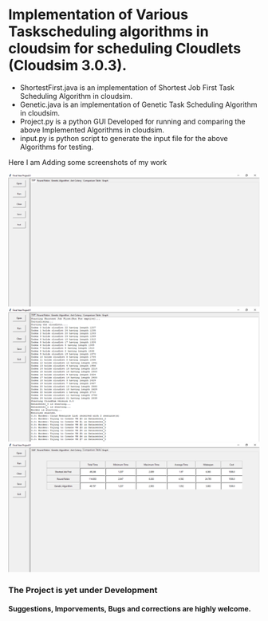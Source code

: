 # Implementation of Various Taskscheduling algorithms in cloudsim for scheduling Cloudlets (Cloudsim 3.0.3).

* ShortestFirst.java is an implementation of Shortest Job First Task Scheduling Algorithm in cloudsim.
* Genetic.java is an implementation of Genetic Task Scheduling Algorithm in cloudsim.
* Project.py is a python GUI Developed for running and comparing the above Implemented Algorithms in cloudsim.
* input.py is python script to generate the input file for the above Algorithms for testing. 

Here I am Adding some screenshots of my work

![Home Page of GUI](https://github.com/thakurk908/Cloudsim/blob/master/Screenshot%20(189).png)
![Output of Shortest Job First](https://github.com/thakurk908/Cloudsim/blob/master/Screenshot%20(190).png)
![Comparision Table](https://github.com/thakurk908/Cloudsim/blob/master/Screenshot%20(191).png)

### The Project is yet under Development

#### Suggestions, Imporvements, Bugs and corrections are highly welcome.
